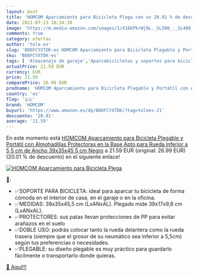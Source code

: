```yaml
---
layout: post
title: 'HOMCOM Aparcamiento para Bicicleta Plega con un 20.01 % de descuento'
date: 2021-07-13 10:34:39
image: 'https://m.media-amazon.com/images/I/416KPkrWj9L._SL500_._SL400_.jpg'
comments: true
category: ofertas
author: 'tole.es'
slug: 'B08FCYXTDK-es HOMCOM Aparcamiento para Bicicleta Plegable y Portátil con...'
sku: 'B08FCYXTDK-es'
tags: [ 'Almacenaje de garaje','Aparcabicicletas y soportes para bicicletas','Bricolaje y herramientas','Organización y almacenaje en casa','bicicleta','homcom', ]
actualPrice: 21.59 EUR
currency: EUR
price: 21.59
comparePrice: 26.99 EUR
prodname: 'HOMCOM Aparcamiento para Bicicleta Plegable y Portátil con Almohadillas Protectoras en la Base Apto para Rueda Inferior a 5 5 cm de Ancho 39x35x45 5 cm Negro'
country: 'es'
flag: '🇪🇸'
brand: 'HOMCOM'
buyurl: 'https://www.amazon.es/dp/B08FCYXTDK/?tag=tolees-21'
descuento: '20.01'
average: '21.59'
---
```


En este momento está [HOMCOM Aparcamiento para Bicicleta Plegable y Portátil con Almohadillas Protectoras en la Base Apto para Rueda Inferior a 5 5 cm de Ancho 39x35x45 5 cm Negro](https://www.amazon.es/dp/B08FCYXTDK/?tag=tolees-21) a 21.59 EUR (original: 26.99 EUR) (20.01 %  de descuento) en el siguiente enlace!

[![HOMCOM Aparcamiento para Bicicleta Plega](https://m.media-amazon.com/images/I/416KPkrWj9L._SL500_._SL400_.jpg)](https://www.amazon.es/dp/B08FCYXTDK/?tag=tolees-21)

🔎:

- ✅SOPORTE PARA BICICLETA: ideal para aparcar tu bicicleta de forma cómoda en el interior de casa, en el garaje o en la oficina.
- ✅MEDIDAS: 39x35x45,5 cm (LxANxAL). Plegado mide 39x17x9,8 cm (LxANxAL).
- ✅PROTECTORES: sus patas llevan protecciones de PP para evitar arañazos en el suelo
- ✅DOBLE USO: podrás colocar tanto la rueda delantera como la rueda trasera (siempre que el grosor de su neumático sea inferior a 5,5cm) según tus preferencias o necesidades.
- ✅PLEGABLE: su diseño plegable es muy práctico para guardarlo fácilmente o transportarlo donde quieras.

[🛒 Aquí!!!](https://www.amazon.es/dp/B08FCYXTDK/?tag=tolees-21)
